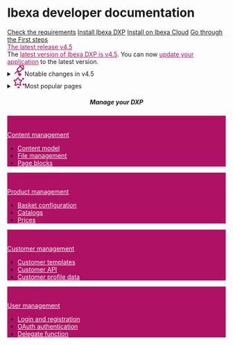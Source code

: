 <div class="front-page">
    <div class="row align-middle justify-content-center">
        <h1>Ibexa developer documentation</h1>
    </div>
    <div>
        <div class="row gx-2">
            <a href="getting_started/requirements/" class="instruction-tile">Check the requirements</a>
            <a href="getting_started/install_ez_platform/" class="instruction-tile">Install Ibexa DXP</a>
            <a href="getting_started/install_on_ibexa_cloud/" class="instruction-tile">Install on Ibexa Cloud</a>
            <a href="getting_started/first_steps/" class="instruction-tile">Go through the First steps</a>
        </div>
    </div>
    <div>
        <div class="row mt-5 pb-4">
            <div class="col-12 d-flex flex-column flex-md-row">
                <div class="info-tile-up" id="tile2">
                    <div class = "info-tile-title">
                        <a href="releases/ibexa_dxp_v4.5/" style="color: #af1164;">The latest release <span class="pill">v4.5</span></a>
                    </div>
                <div class="info-tile-body align-middle">
                    <a>The <a href="releases/ibexa_dxp_v4.5/" style="color: #af1164;">latest version of Ibexa DXP is v4.5</a>. 
                    You can now <a href="updating/from_4.4/update_from_4.4/" style="color: #af1164;">update your application</a> 
                    to the latest version.
                </div>
            </div>
        </div>
    </div>
</div>
<div> 
    <div class="accordion">
        <details>
            <summary>
                <img class="summary-icon" src="images/Build site.svg" height="25px" width="25px">Notable changes in v4.5</img>
            </summary>
            <ul>
                <li><a href="releases/ibexa_dxp_v4.5/#all-new-ibexa-commerce-packages">All-new Ibexa Commerce packages</a></li>
                <li><a href="releases/ibexa_dxp_v4.5/#new-commerce-page-blocks">New commerce page blocks</a></li>
                <li><a href="releases/ibexa_dxp_v4.5/#page-builder-for-b2b-portals">Page Builder for B2B portals</a></li>
                <li><a href="releases/ibexa_dxp_v4.5/#personalization-improvements">Personalization improvements</a></li>
                <li><a href="releases/ibexa_dxp_v4.5/#customer-data-platform-cdp-configuration">Customer Data Platform (CDP) configuration</a></li>
                <li><a href="releases/ibexa_dxp_v4.5/#api-improvements">API improvements</a></li>
            </ul>
        </details>
        <details>
            <summary>
                <img class="summary-icon" src="images/Reward.svg" height="25px" width="25px">Most popular pages</img>
            </summary>
            <ul>
                <li><a href="api/public_php_api/">PHP API</a></li>
                <li><a href="guide/search/solr/">Solr search engine</a></li>
                <li><a href="api/public_php_api_search/">Search API</a></li>
                <li><a href="guide/content_model/">Content model</a></li>
                <li><a href="guide/images/images/">Images</a></li>
                <li><a href="guide/page/page_blocks/">Page blocks</a></li>
            </ul>
        </details>
    </div>
</div>
<div class="row mt-5">
    <div class="col-lg-12 mb-5 latest-release" style="text-align: center;">
        <h5>
            Manage your DXP
        </h5>
    </div>              
</div>
<div>
    <div class="row gx-2">
        <div class="info-tile" id="tile2" style = "background: #af1164;">
            <svg class="tile-icon align-middle" width="32" height="32"><use fill="var(--white)" xlink:href="images/ez-icons.svg#content-draft"></svg>
            <div class = "info-tile-title align-middle"><a href="guide/content_management/" style="color: white;">Content management</a></div>
                <div class="info-tile-body align-middle">
                    <ul>
                        <li><a href="guide/content_model/" style="color: white;">Content model</a></li>
                        <li><a href="guide/file_management/file_management/" style="color: white;">File management</a></li>
                        <li><a href="guide/page/page_blocks/" style="color: white;">Page blocks</a></li>
                    </ul>
                </div>
            </div>
        <div class="info-tile" id="tile2" style = "background: #af1164;">
            <svg class="tile-icon" width="32" height="32"><use fill="var(--white)" xlink:href="images/ez-icons.svg#product"></svg>
            <div class = "info-tile-title align-middle"><a href="guide/catalog/product/" style="color: white;">Product management<a></div>
                <div class="info-tile-body align-middle">
                    <ul>
                        <li><a href="guide/basket/basket_configuration/" style="color: white;">Basket configuration</a></li>
                        <li><a href="guide/catalog/catalog/" style="color: white;">Catalogs</a></li>
                        <li><a href="guide/basket/calculating_prices/" style="color: white;">Prices</a></li>
                    </ul>
                </div>
            </div>
        <div class="info-tile" id="tile2" style = "background: #af1164;">
            <svg class="tile-icon align-middle" width="32" height="32"><use fill="var(--white)" xlink:href="images/ez-icons.svg#user_group"></svg>
            <div class = "info-tile-title align-middle"><a href="guide/customers/customers/" style="color: white;">Customer management</a></div>
                <div class="info-tile-body align-middle">
                    <ul>
                        <li><a href="guide/customers/customer_templates/" style="color: white;">Customer templates<a></li>
                        <li><a href="guide/customers/customer_api/customer_api/" style="color: white;">Customer API</a></li>
                        <li><a href="guide/customers/customer_api/customer_profile_data/" style="color: white;">Customer profile data</a></li>
                    </ul>
                </div>
            </div>
        <div class="info-tile" id="tile2" style = "background: #af1164;">
            <svg class="tile-icon align-middle" width="32" height="32"><use fill="var(--white)" xlink:href="images/ez-icons.svg#user"></svg>
            <div class = "info-tile-title align-middle"><a href="guide/user_management/user_management/" style="color: white;">User management</a></div>
                <div class="info-tile-body align-middle">
                    <ul>
                        <li><a href="guide/user_management/login_and_registration/" style="color: white;">Login and registration</a></li>
                        <li><a href="guide/user_management/oauth/" style="color: white;">OAuth authentication</a></li>
                        <li><a href="guide/user_management/delegate_function/" style="color: white;">Delegate function</a></li>
                    </ul>
                </div>
            </div>
        </div>
    </div>
</div>

